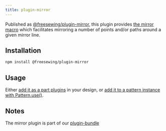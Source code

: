 ```yaml
---
title: plugin-mirror
---
```


Published as [@freesewing/plugin-mirror][1], this plugin provides [the mirror
macro](/reference/api/macros/mirror) which facilitates mirroring a number of
points and/or paths around a given mirror line.

## Installation

```sh
npm install @freesewing/plugin-mirror
```

## Usage

Either [add it as a part plugins](/reference/api/part/config/plugins) in your
design, or [add it to a pattern instance with
Pattern.use()](/reference/api/pattern/use).

## Notes

The mirror plugin is part of our [plugin-bundle](/reference/plugins/bundle)

[1]: https://www.npmjs.com/package/@freesewing/plugin-mirror
